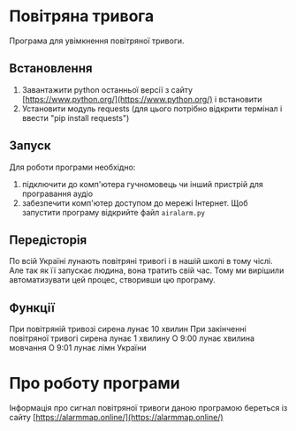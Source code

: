 # Повітряна тривога
Програма для увімкнення повітряної тривоги.

## Встановлення
1. Завантажити python останньої версії з сайту [https://www.python.org/](https://www.python.org/) і встановити
2. Установити модуль requests (для цього потрібно відкрити термінал і ввести "pip install requests")

## Запуск
Для роботи програми необхідно:
1. підключити до комп'ютера гучномовець чи інший пристрій для програвання аудіо
2. забезпечити комп'ютер доступом до мережі Інтернет.
Щоб запустити програму відкрийте файл `airalarm.py`

## Передісторія
По всій Україні лунають повітряні тривогі і в нашій школі в тому чіслі. Але так як її запускає людина, вона тратить свій час. Тому ми вирішили автоматизувати цей процес, створивши цю програму.

## Функції
При повітряній тривозі сирена лунає 10 хвилин
При закінченні повітряної тривогі сирена лунає 1 хвилину
О 9:00 лунає хвилина мовчання
О 9:01 лунає лімн України

# Про роботу програми
Інформація про сигнал повітряної тривоги даною програмою береться із сайту [https://alarmmap.online/](https://alarmmap.online/)
